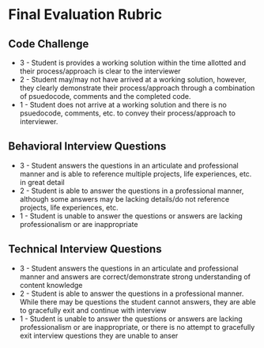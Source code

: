 # Final Evaluation Rubric
## Code Challenge

- 3 - Student is provides a working solution within the time allotted and their process/approach is clear to the interviewer
- 2 - Student may/may not have arrived at a working solution, however, they clearly demonstrate their process/approach through a combination of psuedocode, comments and the completed code.
- 1 - Student does not arrive at a working solution and there is no psuedocode, comments, etc. to convey their process/approach to interviewer.

## Behavioral Interview Questions

- 3 - Student answers the questions in an articulate and professional manner and is able to reference multiple projects, life experiences, etc. in great detail
- 2 - Student is able to answer the questions in a professional manner, although some answers may be lacking details/do not reference projects, life experiences, etc.
- 1 - Student is unable to answer the questions or answers are lacking professionalism or are inappropriate

## Technical Interview Questions

- 3 - Student answers the questions in an articulate and professional manner and answers are correct/demonstrate strong understanding of content knowledge
- 2 - Student is able to answer the questions in a professional manner. While there may be questions the student cannot answers, they are able to gracefully exit and continue with interview
- 1 - Student is unable to answer the questions or answers are lacking professionalism or are inappropriate, or there is no attempt to gracefully exit interview questions they are unable to anser